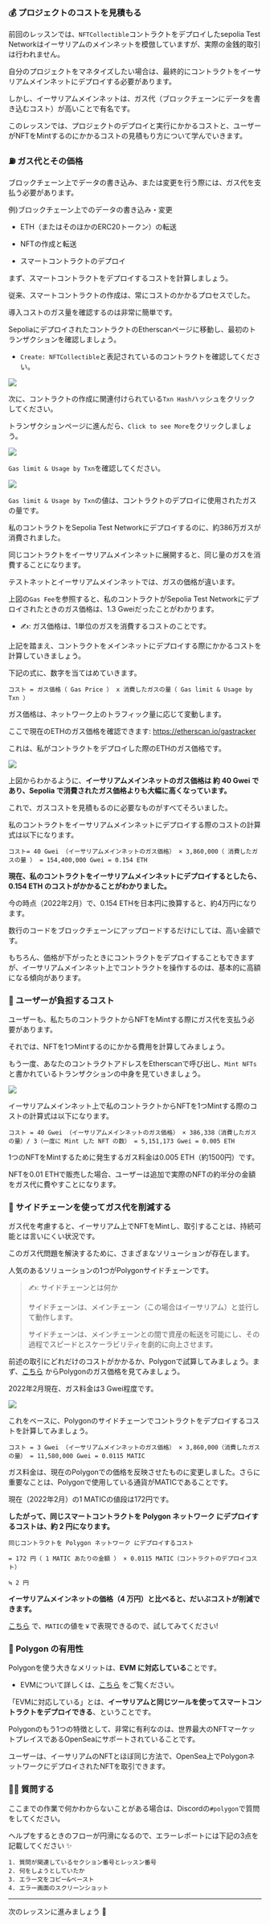 ### 💰 プロジェクトのコストを見積もる

前回のレッスンでは、`NFTCollectible`コントラクトをデプロイしたsepolia Test Networkはイーサリアムのメインネットを模倣していますが、実際の金銭的取引は行われません。

自分のプロジェクトをマネタイズしたい場合は、最終的にコントラクトをイーサリアムメインネットにデプロイする必要があります。

しかし、イーサリアムメインネットは、ガス代（ブロックチェーンにデータを書き込むコスト）が高いことで有名です。

このレッスンでは、プロジェクトのデプロイと実行にかかるコストと、ユーザーがNFTをMintするのにかかるコストの見積もり方について学んでいきます。

### ⛽️ ガス代とその価格

ブロックチェーン上でデータの書き込み、または変更を行う際には、ガス代を支払う必要があります。

例)ブロックチェーン上でのデータの書き込み・変更

- ETH（またはそのほかのERC20トークン）の転送

- NFTの作成と転送

- スマートコントラクトのデプロイ

まず、スマートコントラクトをデプロイするコストを計算しましょう。

従来、スマートコントラクトの作成は、常にコストのかかるプロセスでした。

導入コストのガス量を確認するのは非常に簡単です。

SepoliaにデプロイされたコントラクトのEtherscanページに移動し、最初のトランザクションを確認しましょう。

- `Create: NFTCollectible`と表記されているのコントラクトを確認してください。

![](/public/images/Polygon-Generative-NFT/section-3/3_1_1.png)

次に、コントラクトの作成に関連付けられている`Txn Hash`ハッシュをクリックしてください。

トランザクションページに進んだら、`Click to see More`をクリックしましょう。

![](/public/images/Polygon-Generative-NFT/section-3/3_1_2.png)

`Gas limit & Usage by Txn`を確認してください。

![](/public/images/Polygon-Generative-NFT/section-3/3_1_3.png)

`Gas limit & Usage by Txn`の値は、コントラクトのデプロイに使用されたガスの量です。

私のコントラクトをSepolia Test Networkにデプロイするのに、約386万ガスが消費されました。

同じコントラクトをイーサリアムメインネットに展開すると、同じ量のガスを消費することになります。

テストネットとイーサリアムメインネットでは、ガスの価格が違います。

上図の`Gas Fee`を参照すると、私のコントラクトがSepolia Test Networkにデプロイされたときのガス価格は、1.3 Gweiだったことがわかります。

- ✍️: ガス価格は、1単位のガスを消費するコストのことです。

上記を踏まえ、コントラクトをメインネットにデプロイする際にかかるコストを計算していきましょう。

下記の式に、数字を当てはめていきます。

```
コスト = ガス価格（ Gas Price ） x 消費したガスの量（ Gas limit & Usage by Txn ）
```

ガス価格は、ネットワーク上のトラフィック量に応じて変動します。

ここで現在のETHのガス価格を確認できます: https://etherscan.io/gastracker

これは、私がコントラクトをデプロイした際のETHのガス価格です。

![](/public/images/Polygon-Generative-NFT/section-3/3_1_4.png)

上図からわかるように、**イーサリアムメインネットのガス価格は 約 40 Gwei であり、Sepolia で消費されたガス価格よりも大幅に高くなっています。**

これで、ガスコストを見積もるのに必要なものがすべてそろいました。

私のコントラクトをイーサリアムメインネットにデプロイする際のコストの計算式は以下になります。

```
コスト= 40 Gwei （イーサリアムメインネットのガス価格） × 3,860,000（ 消費したガスの量 ） = 154,400,000 Gwei = 0.154 ETH
```

**現在、私のコントラクトをイーサリアムメインネットにデプロイするとしたら、0.154 ETH のコストがかかることがわかりました。**

今の時点（2022年2月）で、0.154 ETHを日本円に換算すると、約4万円になります。

数行のコードをブロックチェーンにアップロードするだけにしては、高い金額です。

もちろん、価格が下がったときにコントラクトをデプロイすることもできますが、イーサリアムメインネット上でコントラクトを操作するのは、基本的に高額になる傾向があります。

### 👛 ユーザーが負担するコスト

ユーザーも、私たちのコントラクトからNFTをMintする際にガス代を支払う必要があります。

それでは、NFTを1つMintするのにかかる費用を計算してみましょう。

もう一度、あなたのコントラクトアドレスをEtherscanで呼び出し、`Mint NFTs`と書かれているトランザクションの中身を見ていきましょう。

![](/public/images/Polygon-Generative-NFT/section-3/3_1_5.png)

イーサリアムメインネット上で私のコントラクトからNFTを1つMintする際のコストの計算式は以下になります。

```
コスト = 40 Gwei （イーサリアムメインネットのガス価格） × 386,338（消費したガスの量）/ 3（一度に Mint した NFT の数） = 5,151,173 Gwei = 0.005 ETH
```

1つのNFTをMintするために発生するガス料金は0.005 ETH（約1500円）です。

NFTを0.01 ETHで販売した場合、ユーザーは追加で実際のNFTの約半分の金額をガス代に費やすことになります。

### 🔗 サイドチェーンを使ってガス代を削減する

ガス代を考慮すると、イーサリアム上でNFTをMintし、取引することは、持続可能とは言いにくい状況です。

このガス代問題を解決するために、さまざまなソリューションが存在します。

人気のあるソリューションの1つがPolygonサイドチェーンです。

> ✍️: サイドチェーンとは何か
>
> サイドチェーンは、メインチェーン（この場合はイーサリアム）と並行して動作します。
>
> サイドチェーンは、メインチェーンとの間で資産の転送を可能にし、その過程でスピードとスケーラビリティを劇的に向上させます。

前述の取引にどれだけのコストがかかるか、Polygonで試算してみましょう。まず、[こちら](https://polygonscan.com/gastracker/) からPolygonのガス価格を見てみましょう。

2022年2月現在、ガス料金は3 Gwei程度です。

![](/public/images/Polygon-Generative-NFT/section-3/3_1_6.png)

これをベースに、Polygonのサイドチェーンでコントラクトをデプロイするコストを計算してみましょう。

```
コスト = 3 Gwei （イーサリアムメインネットのガス価格） × 3,860,000（消費したガスの量） = 11,580,000 Gwei = 0.0115 MATIC
```

ガス料金は、現在のPolygonでの価格を反映させたものに変更しました。さらに重要なことは、Polygonで使用している通貨がMATICであることです。

現在（2022年2月）の1 MATICの値段は172円です。

**したがって、同じスマートコントラクトを Polygon ネットワーク にデプロイするコストは、約 2 円になります。**

    同じコントラクトを Polygon ネットワーク にデプロイするコスト

    = 172 円（ 1 MATIC あたりの金額 ） × 0.0115 MATIC（コントラクトのデプロイコスト）

    ≒ 2 円

**イーサリアムメインネットの価格（4 万円）と比べると、だいぶコストが削減できます。**

[こちら](https://nomics.com/markets/matic-polygon/eth-ethereum) で、`MATIC`の値を`￥`で表現できるので、試してみてください!

### 🔮 Polygon の有用性

Polygonを使う大きなメリットは、**EVM に対応している**ことです。

- EVMについて詳しくは、[こちら](https://kasobu.com/articles/ethereum-virtual-machine) をご覧ください。

「EVMに対応している」とは、**イーサリアムと同じツールを使ってスマートコントラクトをデプロイできる**、ということです。

Polygonのもう1つの特徴として、非常に有利なのは、世界最大のNFTマーケットプレイスであるOpenSeaにサポートされていることです。

ユーザーは、イーサリアムのNFTとほぼ同じ方法で、OpenSea上でPolygonネットワークにデプロイされたNFTを取引できます。

### 🙋‍♂️ 質問する

ここまでの作業で何かわからないことがある場合は、Discordの`#polygon`で質問をしてください。

ヘルプをするときのフローが円滑になるので、エラーレポートには下記の3点を記載してください ✨

```
1. 質問が関連しているセクション番号とレッスン番号
2. 何をしようとしていたか
3. エラー文をコピー&ペースト
4. エラー画面のスクリーンショット
```

---

次のレッスンに進みましょう 🎉
